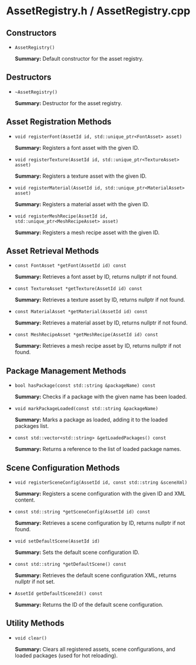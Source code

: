 # AssetRegistry.h / AssetRegistry.cpp

## Constructors

- `AssetRegistry()`

  **Summary:** Default constructor for the asset registry.

## Destructors

- `~AssetRegistry()`

  **Summary:** Destructor for the asset registry.

## Asset Registration Methods

- `void registerFont(AssetId id, std::unique_ptr<FontAsset> asset)`

  **Summary:** Registers a font asset with the given ID.

- `void registerTexture(AssetId id, std::unique_ptr<TextureAsset> asset)`

  **Summary:** Registers a texture asset with the given ID.

- `void registerMaterial(AssetId id, std::unique_ptr<MaterialAsset> asset)`

  **Summary:** Registers a material asset with the given ID.

- `void registerMeshRecipe(AssetId id, std::unique_ptr<MeshRecipeAsset> asset)`

  **Summary:** Registers a mesh recipe asset with the given ID.

## Asset Retrieval Methods

- `const FontAsset *getFont(AssetId id) const`

  **Summary:** Retrieves a font asset by ID, returns nullptr if not found.

- `const TextureAsset *getTexture(AssetId id) const`

  **Summary:** Retrieves a texture asset by ID, returns nullptr if not found.

- `const MaterialAsset *getMaterial(AssetId id) const`

  **Summary:** Retrieves a material asset by ID, returns nullptr if not found.

- `const MeshRecipeAsset *getMeshRecipe(AssetId id) const`

  **Summary:** Retrieves a mesh recipe asset by ID, returns nullptr if not found.

## Package Management Methods

- `bool hasPackage(const std::string &packageName) const`

  **Summary:** Checks if a package with the given name has been loaded.

- `void markPackageLoaded(const std::string &packageName)`

  **Summary:** Marks a package as loaded, adding it to the loaded packages list.

- `const std::vector<std::string> &getLoadedPackages() const`

  **Summary:** Returns a reference to the list of loaded package names.

## Scene Configuration Methods

- `void registerSceneConfig(AssetId id, const std::string &sceneXml)`

  **Summary:** Registers a scene configuration with the given ID and XML content.

- `const std::string *getSceneConfig(AssetId id) const`

  **Summary:** Retrieves a scene configuration by ID, returns nullptr if not found.

- `void setDefaultScene(AssetId id)`

  **Summary:** Sets the default scene configuration ID.

- `const std::string *getDefaultScene() const`

  **Summary:** Retrieves the default scene configuration XML, returns nullptr if not set.

- `AssetId getDefaultSceneId() const`

  **Summary:** Returns the ID of the default scene configuration.

## Utility Methods

- `void clear()`

  **Summary:** Clears all registered assets, scene configurations, and loaded packages (used for hot reloading).
